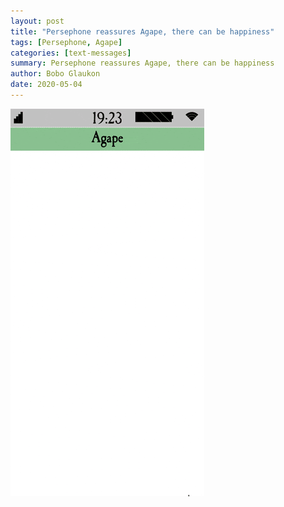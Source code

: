 ```yaml
---
layout: post
title: "Persephone reassures Agape, there can be happiness"
tags: [Persephone, Agape]
categories: [text-messages]
summary: Persephone reassures Agape, there can be happiness
author: Bobo Glaukon
date: 2020-05-04
---
```


![Persephone reassures Agape, there can be happiness](/assets/img/marriedcrush.gif)


